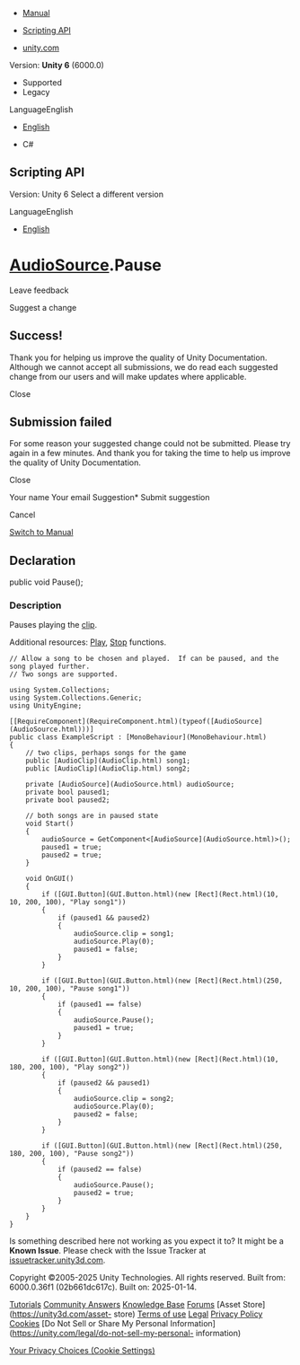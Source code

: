 [ ]()

  * [Manual](../Manual/index.html)
  * [Scripting API](../ScriptReference/index.html)

  * [unity.com](https://unity.com/)

Version: **Unity 6** (6000.0)

  * Supported
  * Legacy

LanguageEnglish

  * [English]()

  * C#

[ ](https://docs.unity3d.com)

## Scripting API

Version: Unity 6 Select a different version

LanguageEnglish

  * [English]()

#  [AudioSource](AudioSource.html).Pause

Leave feedback

Suggest a change

## Success!

Thank you for helping us improve the quality of Unity Documentation. Although
we cannot accept all submissions, we do read each suggested change from our
users and will make updates where applicable.

Close

## Submission failed

For some reason your suggested change could not be submitted. Please <a>try
again</a> in a few minutes. And thank you for taking the time to help us
improve the quality of Unity Documentation.

Close

Your name Your email Suggestion* Submit suggestion

Cancel

[Switch to Manual](../Manual/class-AudioSource.html "Go to AudioSource
Component in the Manual")

## Declaration

public void Pause();

### Description

Pauses playing the [clip](AudioSource-clip.html).

Additional resources: [Play](AudioSource.Play.html),
[Stop](AudioSource.Stop.html) functions.

    
    
    // Allow a song to be chosen and played.  If can be paused, and the song played further.
    // Two songs are supported.  
      
    using System.Collections;
    using System.Collections.Generic;
    using UnityEngine;  
      
    [[RequireComponent](RequireComponent.html)(typeof([AudioSource](AudioSource.html)))]
    public class ExampleScript : [MonoBehaviour](MonoBehaviour.html)
    {
        // two clips, perhaps songs for the game
        public [AudioClip](AudioClip.html) song1;
        public [AudioClip](AudioClip.html) song2;  
      
        private [AudioSource](AudioSource.html) audioSource;
        private bool paused1;
        private bool paused2;  
      
        // both songs are in paused state
        void Start()
        {
            audioSource = GetComponent<[AudioSource](AudioSource.html)>();
            paused1 = true;
            paused2 = true;
        }  
      
        void OnGUI()
        {
            if ([GUI.Button](GUI.Button.html)(new [Rect](Rect.html)(10, 10, 200, 100), "Play song1"))
            {
                if (paused1 && paused2)
                {
                    audioSource.clip = song1;
                    audioSource.Play(0);
                    paused1 = false;
                }
            }  
      
            if ([GUI.Button](GUI.Button.html)(new [Rect](Rect.html)(250, 10, 200, 100), "Pause song1"))
            {
                if (paused1 == false)
                {
                    audioSource.Pause();
                    paused1 = true;
                }
            }  
      
            if ([GUI.Button](GUI.Button.html)(new [Rect](Rect.html)(10, 180, 200, 100), "Play song2"))
            {
                if (paused2 && paused1)
                {
                    audioSource.clip = song2;
                    audioSource.Play(0);
                    paused2 = false;
                }
            }  
      
            if ([GUI.Button](GUI.Button.html)(new [Rect](Rect.html)(250, 180, 200, 100), "Pause song2"))
            {
                if (paused2 == false)
                {
                    audioSource.Pause();
                    paused2 = true;
                }
            }
        }
    }
    

Is something described here not working as you expect it to? It might be a
**Known Issue**. Please check with the Issue Tracker at
[issuetracker.unity3d.com](https://issuetracker.unity3d.com).

Copyright ©2005-2025 Unity Technologies. All rights reserved. Built from:
6000.0.36f1 (02b661dc617c). Built on: 2025-01-14.

[Tutorials](https://unity3d.com/learn) [Community
Answers](https://answers.unity3d.com) [Knowledge
Base](https://support.unity3d.com/hc/en-us)
[Forums](https://forum.unity3d.com) [Asset Store](https://unity3d.com/asset-
store) [Terms of use](https://docs.unity3d.com/Manual/TermsOfUse.html)
[Legal](https://unity.com/legal) [Privacy
Policy](https://unity.com/legal/privacy-policy)
[Cookies](https://unity.com/legal/cookie-policy) [Do Not Sell or Share My
Personal Information](https://unity.com/legal/do-not-sell-my-personal-
information)

[Your Privacy Choices (Cookie Settings)](javascript:void\(0\);)

